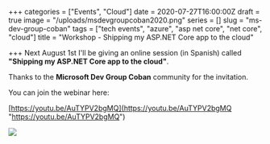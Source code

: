 +++
categories = ["Events", "Cloud"]
date = 2020-07-27T16:00:00Z
draft = true
image = "/uploads/msdevgroupcoban2020.png"
series = []
slug = "ms-dev-group-coban"
tags = ["tech events", "azure", "asp net core", "net core", "cloud"]
title = "Workshop - Shipping my ASP.NET Core app to the cloud"

+++
Next August 1st I'll be giving an online session (in Spanish) called **"Shipping my ASP.NET Core app to the cloud"**.

Thanks to the **Microsoft Dev Group Coban** community for the invitation.

You can join the webinar here:

[https://youtu.be/AuTYPV2bgMQ](https://youtu.be/AuTYPV2bgMQ "https://youtu.be/AuTYPV2bgMQ")

![](/uploads/msdevgroupcoban2020.png)